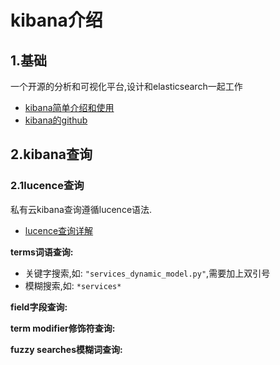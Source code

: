 # kibana介绍

## 1.基础

一个开源的分析和可视化平台,设计和elasticsearch一起工作

- [kibana简单介绍和使用](https://www.cnblogs.com/cjsblog/p/9476813.html)
- [kibana的github](https://github.com/elastic/kibana)

## 2.kibana查询

### 2.1lucence查询

私有云kibana查询遵循lucence语法.

- [lucence查询详解](https://www.cnblogs.com/xing901022/p/4974977.html)

**terms词语查询:**

- 关键字搜索,如: `"services_dynamic_model.py"`,需要加上双引号
- 模糊搜索,如: `*services*`

**field字段查询:**

**term modifier修饰符查询:**

**fuzzy searches模糊词查询:**

